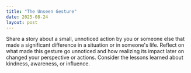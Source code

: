 ```yaml
---
title: "The Unseen Gesture"
date: 2025-08-24
layout: post
---
```


Share a story about a small, unnoticed action by you or someone else that made a significant difference in a situation or in someone's life. Reflect on what made this gesture go unnoticed and how realizing its impact later on changed your perspective or actions. Consider the lessons learned about kindness, awareness, or influence.
